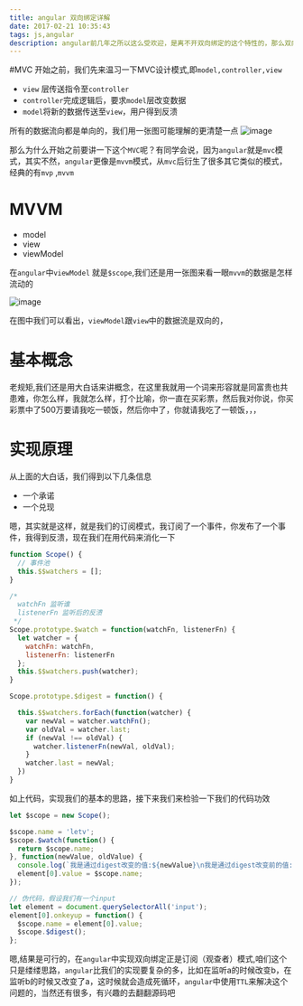 ```yaml
---
title: angular 双向绑定详解
date: 2017-02-21 10:35:43
tags: js,angular
description: angular前几年之所以这么受欢迎，是离不开双向绑定的这个特性的，那么双向绑定后面的神秘面纱到底是什么样子的，让我们一起用手来撕开*_*
---
```


#MVC
开始之前，我们先来温习一下MVC设计模式,即`model,controller,view`

* `view` 层传送指令至`controller`
* `controller`完成逻辑后，要求`model`层改变数据
* `model`将新的数据传送至`view`，用户得到反溃

所有的数据流向都是单向的，我们用一张图可能理解的更清楚一点
![image](https://cloud.githubusercontent.com/assets/9276376/23148824/d2344330-f822-11e6-8d3e-872d778d9520.png)

那么为什么开始之前要讲一下这个`MVC`呢？有同学会说，因为`angular`就是`mvc`模式，其实不然，`angular`更像是`mvvm`模式，从`mvc`后衍生了很多其它类似的模式，经典的有`mvp` ,`mvvm`

# MVVM

* model
* view
* viewModel

在`angular`中`viewModel` 就是`$scope`,我们还是用一张图来看一眼`mvvm`的数据是怎样流动的

![image](https://cloud.githubusercontent.com/assets/9276376/23148942/aa54e31e-f823-11e6-9e28-1b11da714e38.png)

在图中我们可以看出，`viewModel`跟`view`中的数据流是双向的，

# 基本概念

老规矩,我们还是用大白话来讲概念，在这里我就用一个词来形容就是同富贵也共患难，你怎么样，我就怎么样，打个比喻，你一直在买彩票，然后我对你说，你买彩票中了500万要请我吃一顿饭，然后你中了，你就请我吃了一顿饭，，，

# 实现原理
从上面的大白话，我们得到以下几条信息
* 一个承诺
* 一个兑现

嗯，其实就是这样，就是我们的订阅模式，我订阅了一个事件，你发布了一个事件，我得到反溃，现在我们在用代码来消化一下

```js
function Scope() {
  // 事件池
  this.$$watchers = [];
}

/*
  watchFn 监听谁
  listenerFn 监听后的反溃
 */
Scope.prototype.$watch = function(watchFn, listenerFn) {
  let watcher = {
    watchFn: watchFn,
    listenerFn: listenerFn
  };
  this.$$watchers.push(watcher);
}

Scope.prototype.$digest = function() {

  this.$$watchers.forEach(function(watcher) {
    var newVal = watcher.watchFn();
    var oldVal = watcher.last;
    if (newVal !== oldVal) {
      watcher.listenerFn(newVal, oldVal);
    }
    watcher.last = newVal;
  })
}
```

如上代码，实现我们的基本的思路，接下来我们来检验一下我们的代码功效

```js
let $scope = new Scope();

$scope.name = 'letv';
$scope.$watch(function() {
  return $scope.name;
}, function(newValue, oldValue) {
  console.log(`我是通过digest改变的值:${newValue}\n我是通过digest改变前的值:${oldValue}`);
  element[0].value = $scope.name;
});

// 伪代码，假设我们有一个input
let element = document.querySelectorAll('input');
element[0].onkeyup = function() {
  $scope.name = element[0].value;
  $scope.$digest();
};
```

嗯,结果是可行的，在`angular`中实现双向绑定正是订阅（观查者）模式,咱们这个只是缕缕思路，`angular`比我们的实现要复杂的多，比如在监听a的时候改变b，在监听b的时候又改变了a，这时候就会造成死循环，`angular`中使用`TTL`来解决这个问题的，当然还有很多，有兴趣的去翻翻源码吧
